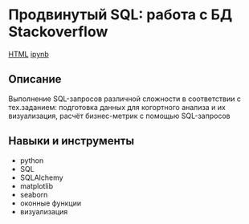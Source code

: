 # Продвинутый SQL: работа с БД Stackoverflow
[HTML](https://github.com/Malakhova-Natalya/Portfolio/blob/main/sql_project/sql_project.html "HTML") [ipynb](https://github.com/Malakhova-Natalya/Portfolio/blob/main/sql_project/sql_project.ipynb "ipynb")
## Описание	
Выполнение SQL-запросов различной сложности в соответствии с тех.заданием: подготовка данных для когортного анализа и их визуализация, расчёт бизнес-метрик с помощью SQL-запросов
## Навыки и инструменты
- python 
- SQL 
- SQLAlchemy
- matplotlib 
- seaborn 
- оконные функции
- визуализация
